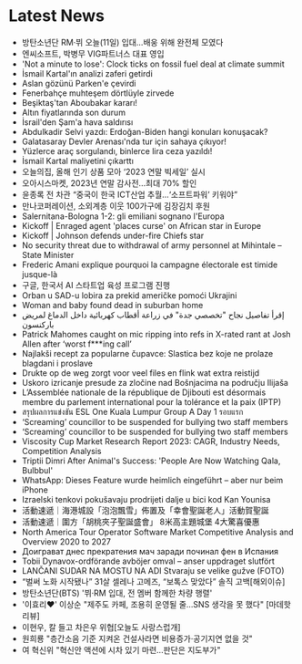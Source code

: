# Latest News
-  방탄소년단 RM·뷔 오늘(11일) 입대…배웅 위해 완전체 모였다
-  엔씨소프트, 박병무 VIG파트너스 대표 영입
-  'Not a minute to lose': Clock ticks on fossil fuel deal at climate summit
-  İsmail Kartal'ın analizi zaferi getirdi
-  Aslan gözünü Parken'e çevirdi
-  Fenerbahçe muhteşem dörtlüyle zirvede
-  Beşiktaş'tan Aboubakar kararı!
-  Altın fiyatlarında son durum
-  İsrail'den Şam'a hava saldırısı
-  Abdulkadir Selvi yazdı: Erdoğan-Biden hangi konuları konuşacak?
-  Galatasaray Devler Arenası'nda tur için sahaya çıkıyor!
-  Yüzlerce araç sorgulandı, binlerce lira ceza yazıldı!
-  İsmail Kartal maliyetini çıkarttı
-  오늘의집, 올해 인기 상품 모아 ‘2023 연말 빅세일’ 실시
-  오아시스마켓, 2023년 연말 감사전…최대 70% 할인
-  윤종록 전 차관 “중국이 한국 ICT산업 추월…‘소프트파워’ 키워야”
-  만나코퍼레이션, 소외계층 이웃 100가구에 김장김치 후원
-  Salernitana-Bologna 1-2: gli emiliani sognano l'Europa
-  Kickoff | Enraged agent 'places curse' on African star in Europe
-  Kickoff | Johnson defends under-fire Chiefs star
-  No security threat due to withdrawal of army personnel at Mihintale – State Minister
-  Frederic Amani explique pourquoi la campagne électorale est timide jusque-là
-  구글, 한국서 AI 스타트업 육성 프로그램 진행
-  Orban u SAD-u lobira za prekid američke pomoći Ukrajini
-  Woman and baby found dead in suburban home
-  إقرأ تفاصيل نجاح "تخصصي جدة" في زراعة أقطاب كهربائية داخل الدماغ لمريض باركنسون
-  Patrick Mahomes caught on mic ripping into refs in X-rated rant at Josh Allen after ‘worst f***ing call’
-  Najlakši recept za popularne čupavce: Slastica bez koje ne prolaze blagdani i proslave
-  Drukte op de weg zorgt voor veel files en flink wat extra reistijd
-  Uskoro izricanje presude za zločine nad Bošnjacima na području Ilijaša
-  L’Assemblée nationale de la république de Djibouti est désormais membre du parlement international pour la tolérance et la paix (IPTP)
-  สรุปผลการแข่งขัน ESL One Kuala Lumpur Group A Day 1 รอบแรก
-  ‘Screaming’ councillor to be suspended for bullying two staff members
-  ‘Screaming’ councillor to be suspended for bullying two staff members
-  Viscosity Cup Market Research Report 2023: CAGR, Industry Needs, Competition Analysis
-  Triptii Dimri After Animal's Success: 'People Are Now Watching Qala, Bulbbul'
-  WhatsApp: Dieses Feature wurde heimlich eingeführt – aber nur beim iPhone
-  Izraelski tenkovi pokušavaju prodrijeti dalje u bici kod Kan Younisa
-  活動速遞｜海港城設「泡泡飄雪」佈置及「幸會聖誕老人」活動賀聖誕
-  活動速遞｜圍方「胡桃夾子聖誕盛會」 8米高主題城堡 4大驚喜優惠
-  North America Tour Operator Software Market Competitive Analysis and Overview 2020 to 2027
-  Доиграват днес прекратения мач заради починал фен в Испания
-  Tobii Dynavox-ordförande avböjer omval – anser uppdraget slutfört
-  LANČANI SUDAR NA MOSTU NA ADI Stvaraju se velike gužve (FOTO)
-  “벌써 노화 시작됐나” 31살 셀레나 고메즈, “보톡스 맞았다” 솔직 고백[해외이슈]
-  방탄소년단(BTS) '뷔·RM 입대, 전 멤버 함께한 차량 행렬'
-  '이효리♥' 이상순 "제주도 카페, 조용히 운영될 줄…SNS 생각을 못 했다" [마데핫리뷰]
-  이현우, 칼 들고 차은우 위협[오늘도 사랑스럽개]
-  원희룡 "층간소음 기준 지켜온 건설사라면 비용증가·공기지연 없을 것"
-  여 혁신위 "혁신안 액션에 시차 있기 마련…판단은 지도부가"
